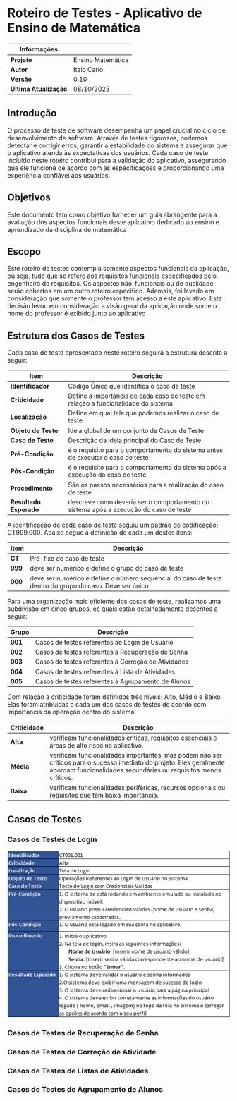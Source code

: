 # Roteiro de Testes - Aplicativo de Ensino de Matemática
| **Informações**            |  |
|------------------------|-------------------|
| **Projeto**            | Ensino Matemática |
| **Autor**              | Italo Carlo       |
| **Versão**             | 0.10              |
| **Última Atualização** | 08/10/2023        |

## Introdução
 
O processo de teste de software desempenha um papel crucial no ciclo de desenvolvimento de software. Através de testes rigorosos, podemos detectar e corrigir erros, garantir a estabilidade do sistema e assegurar que o aplicativo atenda às expectativas dos usuários. Cada caso de teste incluído neste roteiro contribui para a validação do aplicativo, assegurando que ele funcione de acordo com as especificações e proporcionando uma experiência confiável aos usuários.

## Objetivos
 
 Este documento tem como objetivo fornecer um guia abrangente para a avaliação dos aspectos funcionais deste aplicativo dedicado ao ensino e aprendizado da disciplina de matemática

 ## Escopo
 
 Este roteiro de testes contempla somente aspectos funcionais da aplicação, ou seja, tudo que se refere aos requisitos funcionais especificados pelo engenheiro de requisitos. Os aspectos não-funcionais ou de qualidade serão cobertos em um outro roteiro específico. Ademais, foi levado em consideração que somente o professor tem acesso a este aplicativo. Esta decisão levou em consideração a visão geral da aplicação onde some o nome do professor é exibido junto ao aplicativo

 ## Estrutura dos Casos de Testes

 Cada caso de teste apresentado neste roteiro seguirá a estrutura descrita a seguir:

 | Item      | Descrição                                           |
|--------------------|---------------------------------------------------------------------------------------|
| **Identificador**        | Código Único que identifica o caso de teste     |
| **Criticidade**        | Define a importância de cada caso de teste em relação a funcionalidade do sistema     |
| **Localização**        | Define em qual tela que podemos realizar o caso de teste                              |
| **Objeto de Teste**    | Ideia global de um conjunto de Casos de Teste                                                                            |
| **Caso de Teste**      | Descrição da ideia principal do Caso de Teste                                         |
| **Pré-Condição**       | é o requisito para o comportamento do sistema antes de executar o caso de teste       |
| **Pós-Condição**       | é o requisito para o comportamento do sistema após a execução do caso de teste        |
| **Procedimento**       | São os passos necessários para a realização do caso de teste                          |
| **Resultado Esperado** | descreve como deveria ser o comportamento do sistema após a execução do caso de teste |

A identificação de cada caso de teste seguiu um padrão de codificação: CT999.000. Abaixo segue a definição de cada um destes itens:

 | Item      | Descrição                                           |
|--------------------|---------------------------------------------------------------------------------------|
| **CT**        | Pré-fixo de caso de teste     |
| **999**        | deve ser numérico e define o grupo do caso de teste     |
| **000**        | deve ser numérico e define o número sequencial do caso de teste dentro do grupo do caso. Deve ser único                              |

Para uma organização mais eficiente dos casos de teste, realizamos uma subdivisão em cinco grupos, os quais estão detalhadamente descritos a seguir:

| Grupo      | Descrição                                           |
|--------------------|---------------------------------------------------------------------------------------|
| **001**        | Casos de testes referentes ao Login de Usuário     |
| **002**        | Casos de testes referentes à Recuperação de Senha     |
| **003**        | Casos de testes referentes à Correção de Atividades|
| **004**        | Casos de testes referentes à Lista de Atividades|
| **005**        | Casos de testes referentes à Agrupamento de Alunos|


Com relação a criticidade foram definidos três níveis: Alto, Médio e Baixo. Elas foram atribuídas a cada um dos casos de testes de acordo com importância da operação dentro do sistema.

 | Criticidade      | Descrição                                           |
|--------------------|---------------------------------------------------------------------------------------|
| **Alta**        | verificam funcionalidades críticas, requisitos essenciais e áreas de alto risco no aplicativo.     |
| **Média**        | verificam funcionalidades importantes, mas podem não ser críticos para o sucesso imediato do projeto. Eles geralmente abordam funcionalidades secundárias ou requisitos menos críticos.|
| **Baixa**        |  verificam funcionalidades periféricas, recursos opcionais ou requisitos que têm baixa importância.                              |


## Casos de Testes

### Casos de Testes de Login 
![CT001.001](CT001.001.png)

### Casos de Testes de Recuperação de Senha

### Casos de Testes de Correção de Atividade

### Casos de Testes de Listas de Atividades

### Casos de Testes de Agrupamento de Alunos



